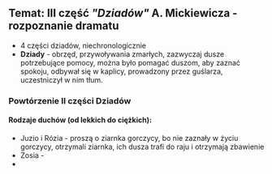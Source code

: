 ## Temat: III część *"Dziadów"* A. Mickiewicza - rozpoznanie dramatu
- 4 części dziadów, niechronologicznie
- **Dziady** - obrzęd, przywoływania zmarłych, zazwyczaj dusze potrzebujące pomocy, można było pomagać duszom, aby zaznać spokoju, odbywał się w kaplicy, prowadzony przez guślarza, uczestniczył w nim tłum.
### Powtórzenie II części Dziadów
#### Rodzaje duchów (od lekkich do ciężkich):
- Juzio i Rózia - proszą o ziarnka gorczycy, bo nie zaznały w życiu gorczycy, otrzymali ziarnka, ich dusza trafi do raju i otrzymają zbawienie
- Zosia -
-
